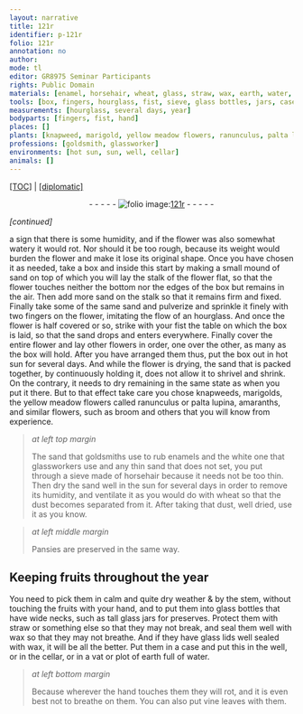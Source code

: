 ```yaml
---
layout: narrative
title: 121r
identifier: p-121r
folio: 121r
annotation: no
author:
mode: tl
editor: GR8975 Seminar Participants
rights: Public Domain
materials: [enamel, horsehair, wheat, glass, straw, wax, earth, water, vine leaves]
tools: [box, fingers, hourglass, fist, sieve, glass bottles, jars, case]
measurements: [hourglass, several days, year]
bodyparts: [fingers, fist, hand]
places: []
plants: [knapweed, marigold, yellow meadow flowers, ranunculus, palta lupina, amaranth, broom, Pansies]
professions: [goldsmith, glassworker]
environments: [hot sun, sun, well, cellar]
animals: []
---
```


 <p><a href="{{ site.baseurl }}/translation/">[TOC]</a> | <a href="{{ site.baseurl }}/texts/p-121r_tc/" target="_blank">[diplomatic]</a></p><div class="folio" align="center">- - - - - <a href="http://gallica.bnf.fr/ark:/12148/btv1b9059316c/f248.item" target="_blank"><img src="https://cu-mkp.github.io/2017-workshop-edition/assets/photo-icon.png" alt="folio image: " style="display:inline-block; margin-bottom:-3px;"/>121r</a> - - - - - </div>  
 
*[continued]*
  
a sign that there is some humidity, and if the flower was also somewhat watery it would rot. Nor should it be <span class="del"></span> too rough, because its weight would burden the flower and make it lose its original shape. Once you have chosen it as needed, take a <span class="tl">box</span> and inside this start by making a small mound of sand on top of which you will lay the stalk of the flower flat, so that the flower touches neither the bottom nor the edges of the <span class="tl">box</span> but remains in the air. Then add more <span class="del"></span> sand on the stalk so that it remains firm and fixed. Finally take some of the same sand and pulverize and sprinkle it finely with two <span class="tl"><span class="bp">fingers</span></span> on the flower, imitating the flow of an <span class="ms"><span class="tl">hourglass</span></span>. And once the flower is <span class="del"></span> half covered or so, strike with your <span class="bp"><span class="tl">fist</span></span> the table on which the <span class="tl">box</span> is laid, so that the sand drops and enters everywhere. Finally cover the entire flower and lay other flowers in order, one over the other, as many as the <span class="tl">box</span> will hold. After you have arranged them thus, put the <span class="tl">box</span> out in <span class="env">hot sun</span> for <span class="ms"><span class="tmp">several days</span></span>. And while the flower is drying, the sand that is packed together, by continuously holding it, does not allow it to shrivel and shrink. On the contrary, it needs to dry remaining in the same state as when you put it there. But to that effect take care you chose <span class="pa">knapweed</span>s, <span class="pa">marigold</span>s, the <span class="pa">yellow meadow flowers</span> called <span class="pa">ranunculus</span> or <span class="pa">palta lupina</span>, <span class="pa">amaranth</span>s, and similar flowers, such as <span class="pa">broom</span> and others that you will know from experience.
 
> *at left top margin*
> 
> 
>   The sand that <span class="pro">goldsmith</span>s use to rub <span class="m">enamel</span>s and the white one that <span class="pro">glassworker</span>s use and any thin sand that does not set, you put through a <span class="tl">sieve</span> made of <span class="m">horsehair</span> because it needs not be too thin. Then dry the sand well in the <span class="env">sun</span> for <span class="ms"><span class="tmp">several days</span></span> in order to remove its humidity, and ventilate it as you would do with <span class="m">wheat</span> so that the dust becomes separated from it. After taking that dust, well dried, use it as you know.
 
> *at left middle margin*
> 
> 
>   <span class="pa">Pansies</span> are preserved in the same way.
 
 
  

## Keeping fruits throughout the <span class="ms"><span class="tmp">year</span></span>

 
You need to pick them in calm and quite dry weather & by the stem, without <span class="sn">touching</span> the fruits with your <span class="bp">hand</span>, and to put them into <span class="tl"><span class="m">glass</span> bottles</span> that have wide necks, such as tall <span class="m">glass</span> <span class="tl">jars</span> for preserves. Protect them with <span class="m">straw</span> or something else so that they may not break, and seal them well with <span class="m">wax</span> so that they may not breathe. And if they have <span class="m">glass</span> lids well sealed with <span class="m">wax</span>, it will be all the better. Put them in a <span class="tl">case</span> and put this in the <span class="env">well</span>, or in the <span class="env">cellar</span>, or in a vat or plot of <span class="m">earth</span> full of <span class="m">water</span>.
 
> *at left bottom margin*
> 
> 
>   Because wherever the <span class="bp">hand</span> <span class="sn">touches</span> them they will rot, and it is even best not to breathe on them. You can also put <span class="m">vine leaves</span> with them.
 
 